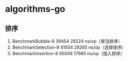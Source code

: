 # algorithms-go

## 排序

1. BenchmarkBubble-8   	   39454	     29224 ns/op（冒泡排序）
2. BenchmarkSelection-8   	   41934	     28265 ns/op（选择排序）
3. BenchmarkInsertion-8   	   65006	     17960 ns/op（插入排序）
